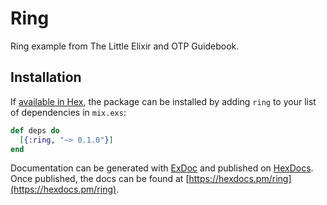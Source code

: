 # Ring

Ring example from The Little Elixir and OTP Guidebook.

## Installation

If [available in Hex](https://hex.pm/docs/publish), the package can be installed
by adding `ring` to your list of dependencies in `mix.exs`:

```elixir
def deps do
  [{:ring, "~> 0.1.0"}]
end
```

Documentation can be generated with [ExDoc](https://github.com/elixir-lang/ex_doc)
and published on [HexDocs](https://hexdocs.pm). Once published, the docs can
be found at [https://hexdocs.pm/ring](https://hexdocs.pm/ring).

